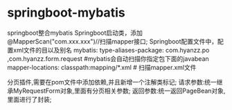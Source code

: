 # springboot-mybatis
springboot整合mybatis
Springboot启动类，添加@MapperScan("com.xxx.xxx")//扫描mapper接口;
Springboot配置文件中，配置xml文件的目以及别名
  mybatis:
    type-aliases-package: com.hyanzz.po ,com.hyanzz.form.request #mybatis会自动扫描你指定包下面的javabean
    mapper-locations: classpath:mapping/*.xml  # 扫描mapper.xml文件

分页插件,需要在pom文件中添加依赖,并且新增一个注解类标记;
请求参数:统一继承MyRequestForm对象,里面有分页相关参数;
返回参数:统一返回PageBean对象,里面进行了封装;
